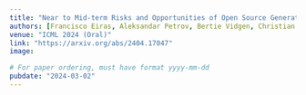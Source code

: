 ```yaml
---
title: "Near to Mid-term Risks and Opportunities of Open Source Generative AI"
authors: [Francisco Eiras, Aleksandar Petrov, Bertie Vidgen, Christian Schroeder de Witt, Fabio Pizzati, Katherine Elkins, Supratik Mukhopadhyay, Adel Bibi, Botos Csaba, Fabro Steibel, Fazl Barez, Genevieve Smith, Gianluca Guadagni, Jon Chun, Jordi Cabot, Joseph Marvin Imperial, Juan A. Nolazco-Flores, Lori Landay, <b>Matthew T. Jackson</b>, Paul Röttger, Philip H.S. Torr, Trevor Darrell, Yong Suk Lee, Jakob Foerster]
venue: "ICML 2024 (Oral)"
link: "https://arxiv.org/abs/2404.17047"
image:

# For paper ordering, must have format yyyy-mm-dd
pubdate: "2024-03-02"
---
```


